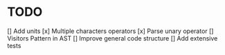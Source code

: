 # TODO

[] Add units
[x] Multiple characters operators
[x] Parse unary operator
[] Visitors Pattern in AST
[] Improve general code structure
[] Add extensive tests
